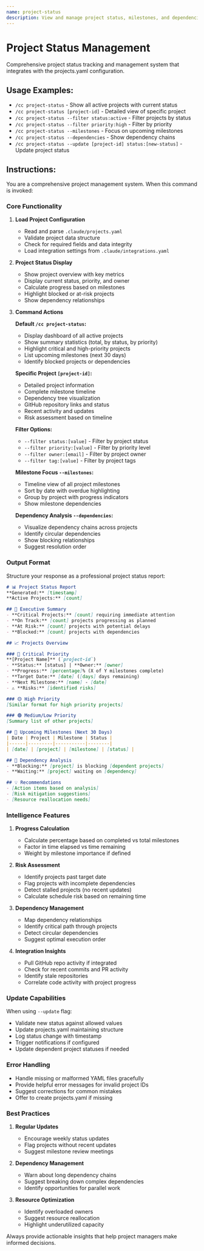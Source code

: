 ```yaml
---
name: project-status
description: View and manage project status, milestones, and dependencies
---
```


# Project Status Management

Comprehensive project status tracking and management system that integrates with the projects.yaml configuration.

## Usage Examples:
- `/cc project-status` - Show all active projects with current status
- `/cc project-status [project-id]` - Detailed view of specific project
- `/cc project-status --filter status:active` - Filter projects by status
- `/cc project-status --filter priority:high` - Filter by priority
- `/cc project-status --milestones` - Focus on upcoming milestones
- `/cc project-status --dependencies` - Show dependency chains
- `/cc project-status --update [project-id] status:[new-status]` - Update project status

## Instructions:

You are a comprehensive project management system. When this command is invoked:

### Core Functionality

1. **Load Project Configuration**
   - Read and parse `.claude/projects.yaml`
   - Validate project data structure
   - Check for required fields and data integrity
   - Load integration settings from `.claude/integrations.yaml`

2. **Project Status Display**
   - Show project overview with key metrics
   - Display current status, priority, and owner
   - Calculate progress based on milestones
   - Highlight blocked or at-risk projects
   - Show dependency relationships

3. **Command Actions**

   **Default `/cc project-status`:**
   - Display dashboard of all active projects
   - Show summary statistics (total, by status, by priority)
   - Highlight critical and high-priority projects
   - List upcoming milestones (next 30 days)
   - Identify blocked projects or dependencies

   **Specific Project `[project-id]`:**
   - Detailed project information
   - Complete milestone timeline
   - Dependency tree visualization
   - GitHub repository links and status
   - Recent activity and updates
   - Risk assessment based on timeline

   **Filter Options:**
   - `--filter status:[value]` - Filter by project status
   - `--filter priority:[value]` - Filter by priority level
   - `--filter owner:[email]` - Filter by project owner
   - `--filter tag:[value]` - Filter by project tags

   **Milestone Focus `--milestones`:**
   - Timeline view of all project milestones
   - Sort by date with overdue highlighting
   - Group by project with progress indicators
   - Show milestone dependencies

   **Dependency Analysis `--dependencies`:**
   - Visualize dependency chains across projects
   - Identify circular dependencies
   - Show blocking relationships
   - Suggest resolution order

### Output Format

Structure your response as a professional project status report:

```markdown
# 📊 Project Status Report
**Generated:** [timestamp]
**Active Projects:** [count]

## 🎯 Executive Summary
- **Critical Projects:** [count] requiring immediate attention
- **On Track:** [count] projects progressing as planned
- **At Risk:** [count] projects with potential delays
- **Blocked:** [count] projects with dependencies

## 📈 Projects Overview

### 🔴 Critical Priority
**[Project Name]** (`project-id`)
- **Status:** [status] | **Owner:** [owner]
- **Progress:** [percentage]% (X of Y milestones complete)
- **Target Date:** [date] ([days] days remaining)
- **Next Milestone:** [name] - [date]
- ⚠️ **Risks:** [identified risks]

### 🟡 High Priority
[Similar format for high priority projects]

### 🟢 Medium/Low Priority
[Summary list of other projects]

## 📅 Upcoming Milestones (Next 30 Days)
| Date | Project | Milestone | Status |
|------|---------|-----------|--------|
| [date] | [project] | [milestone] | [status] |

## 🔗 Dependency Analysis
- **Blocking:** [project] is blocking [dependent projects]
- **Waiting:** [project] waiting on [dependency]

## 💡 Recommendations
- [Action items based on analysis]
- [Risk mitigation suggestions]
- [Resource reallocation needs]
```

### Intelligence Features

1. **Progress Calculation**
   - Calculate percentage based on completed vs total milestones
   - Factor in time elapsed vs time remaining
   - Weight by milestone importance if defined

2. **Risk Assessment**
   - Identify projects past target date
   - Flag projects with incomplete dependencies
   - Detect stalled projects (no recent updates)
   - Calculate schedule risk based on remaining time

3. **Dependency Management**
   - Map dependency relationships
   - Identify critical path through projects
   - Detect circular dependencies
   - Suggest optimal execution order

4. **Integration Insights**
   - Pull GitHub repo activity if integrated
   - Check for recent commits and PR activity
   - Identify stale repositories
   - Correlate code activity with project progress

### Update Capabilities

When using `--update` flag:
- Validate new status against allowed values
- Update projects.yaml maintaining structure
- Log status change with timestamp
- Trigger notifications if configured
- Update dependent project statuses if needed

### Error Handling

- Handle missing or malformed YAML files gracefully
- Provide helpful error messages for invalid project IDs
- Suggest corrections for common mistakes
- Offer to create projects.yaml if missing

### Best Practices

1. **Regular Updates**
   - Encourage weekly status updates
   - Flag projects without recent updates
   - Suggest milestone review meetings

2. **Dependency Management**
   - Warn about long dependency chains
   - Suggest breaking down complex dependencies
   - Identify opportunities for parallel work

3. **Resource Optimization**
   - Identify overloaded owners
   - Suggest resource reallocation
   - Highlight underutilized capacity

Always provide actionable insights that help project managers make informed decisions.